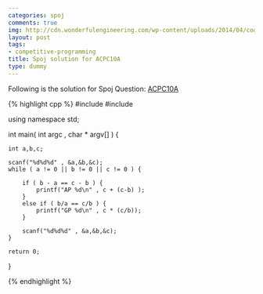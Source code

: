 ```yaml
---
categories: spoj
comments: true
img: http://cdn.wonderfulengineering.com/wp-content/uploads/2014/04/code-wallpaper-6.png
layout: post
tags:
- competitive-programming
title: Spoj solution for ACPC10A
type: dummy
---
```


Following is the solution for Spoj Question: [ACPC10A](http://www.spoj.com/problems/ACPC10A/)

{% highlight cpp %}
#include <iostream>
#include <cstdio>

using namespace std;

int main( int argc , char * argv[] ) {

	int a,b,c;

	scanf("%d%d%d" , &a,&b,&c);
	while ( a != 0 || b != 0 || c != 0 ) {

		if ( b - a == c - b ) {
			printf("AP %d\n" , c + (c-b) );
		}
		else if ( b/a == c/b ) {
			printf("GP %d\n" , c * (c/b));
		}

		scanf("%d%d%d" , &a,&b,&c);
	}

	return 0;
}


{% endhighlight %}